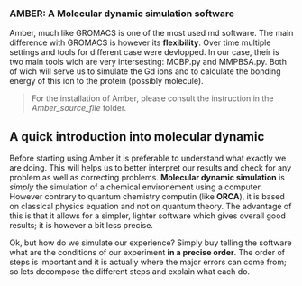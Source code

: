 ### AMBER: A Molecular dynamic simulation software
Amber, much like GROMACS is one of the most used md software. The main difference with GROMACS is however its **flexibility**. Over time multiple settings and tools for different case were devlopped. In our case, their is two main tools
wich are very intersesting: MCBP.py and MMPBSA.py. Both of wich will serve us to simulate the Gd ions and to calculate the bonding energy of this ion to the protein (possibly molecule). 
> For the installation of Amber, please consult the instruction in the *Amber_source_file* folder.
## A quick introduction into molecular dynamic
Before starting using Amber it is preferable to understand what exactly we are doing. This will helps us to better interpret our results and check for any problem as well as correcting problems. **Molecular dynamic simulation** is *simply*
the simulation of a chemical environement using a computer. However contrary to quantum chemistry computin (like **ORCA**), it is based on classical physics equation and not on quantum theory. The advantage of this is that it allows for a 
simpler, lighter software which gives overall good results; it is however a bit less precise. 

Ok, but how do we simulate our experience? Simply buy telling the software what are the conditions of our experiment **in a precise order**. The order of steps is important and it is actually where the major errors can come from; so lets decompose the different steps and explain what each do. 
